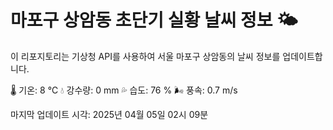 
# 마포구 상암동 초단기 실황 날씨 정보 🌤️

이 리포지토리는 기상청 API를 사용하여 서울 마포구 상암동의 날씨 정보를 업데이트합니다. 

🌡️ 기온: 8 ℃
💧 강수량: 0 mm
💦 습도: 76 %
🌬️ 풍속: 0.7 m/s

마지막 업데이트 시각: 2025년 04월 05일 02시 09분    
